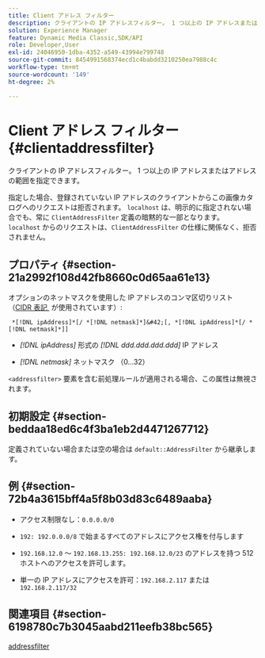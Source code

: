 ```yaml
---
title: Client アドレス フィルター
description: クライアントの IP アドレスフィルター。 1 つ以上の IP アドレスまたはアドレスの範囲を指定できます。
solution: Experience Manager
feature: Dynamic Media Classic,SDK/API
role: Developer,User
exl-id: 24046950-1dba-4352-a549-43994e799748
source-git-commit: 8454991568374ecd1c4babdd3210250ea7988c4c
workflow-type: tm+mt
source-wordcount: '149'
ht-degree: 2%

---
```


# Client アドレス フィルター{#clientaddressfilter}

クライアントの IP アドレスフィルター。 1 つ以上の IP アドレスまたはアドレスの範囲を指定できます。

指定した場合、登録されていない IP アドレスのクライアントからこの画像カタログへのリクエストは拒否されます。 `localhost` は、明示的に指定されない場合でも、常に `ClientAddressFilter` 定義の暗黙的な一部となります。 `localhost` からのリクエストは、`ClientAddressFilter` の仕様に関係なく、拒否されません。

## プロパティ {#section-21a2992f108d42fb8660c0d65aa61e13}

オプションのネットマスクを使用した IP アドレスのコンマ区切りリスト （[CIDR 表記 &#x200B;](https://en.wikipedia.org/wiki/Classless_Inter-Domain_Routing#CIDR_notation) が使用されています）:

` *[!DNL ipAddress]*[/ *[!DNL netmask]*]&#42;[, *[!DNL ipAddress]*[/ *[!DNL netmask]*]]`

* *[!DNL ipAddress]* 形式の *[!DNL ddd.ddd.ddd.ddd]* IP アドレス

* *[!DNL netmask]* ネットマスク （0...32）

`<addressfilter>` 要素を含む前処理ルールが適用される場合、この属性は無視されます。

## 初期設定 {#section-beddaa18ed6c4f3ba1eb2d4471267712}

定義されていない場合または空の場合は `default::AddressFilter` から継承します。

## 例 {#section-72b4a3615bff4a5f8b03d83c6489aaba}

* アクセス制限なし：`0.0.0.0/0`
* `192: 192.0.0.0/8` で始まるすべてのアドレスにアクセス権を付与します
* `192.168.12.0` ～ `192.168.13.255: 192.168.12.0/23` のアドレスを持つ 512 ホストへのアクセスを許可します。

* 単一の IP アドレスにアクセスを許可：`192.168.2.117` または `192.168.2.117/32`

## 関連項目 {#section-6198780c7b3045aabd211eefb38bc565}

[addressfilter](../../../../../ir-api/material-cat/image-rendering-api-ref/c-ir-material-catalog/c-ir-attributes-reference/r-ir-clientaddressfilter.md#reference-52a541cec0b0424faf263d1fb4946b5f)
